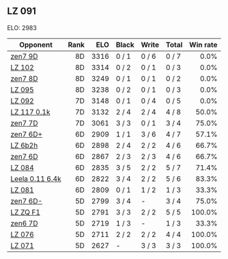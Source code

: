 ## LZ 091 ##

ELO: 2983

Opponent | Rank | ELO | Black | Write | Total | Win rate
---------|-----:|----:|-------|-------|-------|-------:
[zen7 9D](zen7%209D.md) | 8D | 3316 | 0 / 1 | 0 / 6 | 0 / 7 | 0.0%
[LZ 102](LZ%20102.md) | 8D | 3314 | 0 / 2 | 0 / 1 | 0 / 3 | 0.0%
[zen7 8D](zen7%208D.md) | 8D | 3249 | 0 / 1 | 0 / 1 | 0 / 2 | 0.0%
[LZ 095](LZ%20095.md) | 8D | 3238 | 0 / 2 | 0 / 1 | 0 / 3 | 0.0%
[LZ 092](LZ%20092.md) | 7D | 3148 | 0 / 1 | 0 / 4 | 0 / 5 | 0.0%
[LZ 117 0.1k](LZ%20117%200.1k.md) | 7D | 3132 | 2 / 4 | 2 / 4 | 4 / 8 | 50.0%
[zen7 7D](zen7%207D.md) | 7D | 3061 | 3 / 3 | 0 / 1 | 3 / 4 | 75.0%
[zen7 6D+](zen7%206D+.md) | 6D | 2909 | 1 / 1 | 3 / 6 | 4 / 7 | 57.1%
[LZ 6b2h](LZ%206b2h.md) | 6D | 2898 | 2 / 4 | 2 / 2 | 4 / 6 | 66.7%
[zen7 6D](zen7%206D.md) | 6D | 2867 | 2 / 3 | 2 / 3 | 4 / 6 | 66.7%
[LZ 084](LZ%20084.md) | 6D | 2835 | 3 / 5 | 2 / 2 | 5 / 7 | 71.4%
[Leela 0.11 6.4k](Leela%200.11%206.4k.md) | 6D | 2822 | 3 / 4 | 2 / 2 | 5 / 6 | 83.3%
[LZ 081](LZ%20081.md) | 6D | 2809 | 0 / 1 | 1 / 2 | 1 / 3 | 33.3%
[zen7 6D-](zen7%206D-.md) | 5D | 2799 | 3 / 4 | - | 3 / 4 | 75.0%
[LZ ZQ F1](LZ%20ZQ%20F1.md) | 5D | 2791 | 3 / 3 | 2 / 2 | 5 / 5 | 100.0%
[zen6 7D](zen6%207D.md) | 5D | 2719 | 1 / 3 | - | 1 / 3 | 33.3%
[LZ 076](LZ%20076.md) | 5D | 2711 | 2 / 2 | 2 / 2 | 4 / 4 | 100.0%
[LZ 071](LZ%20071.md) | 5D | 2627 | - | 3 / 3 | 3 / 3 | 100.0%
